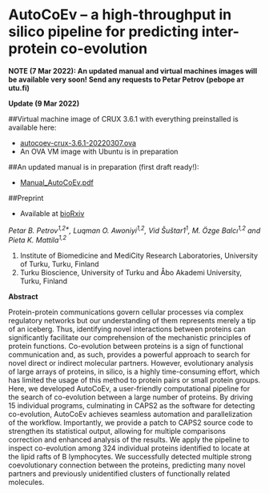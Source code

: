 # AutoCoEv – a high-throughput in silico pipeline for predicting inter-protein co-evolution

**NOTE (7 Mar 2022): An updated manual and virtual machines images will be available very soon! Send any requests to Petar Petrov (pebope ат utu.fi)**

**Update (9 Mar 2022)**

##Virtual machine image of CRUX 3.6.1 with everything preinstalled is available here:

* [autocoev-crux-3.6.1-20220307.ova](https://seafile.utu.fi/d/a8de85062abf4ab68de9/)
* An OVA VM image with Ubuntu is in preparation

##An updated manual is in preparation (first draft ready!):

* [Manual_AutoCoEv.pdf](doc/Manual_AutoCoEv.pdf)

##Preprint

* Available at [bioRxiv](https://www.biorxiv.org/content/10.1101/2020.09.29.315374)

_Petar B. Petrov<sup>1,2*</sup>, Luqman O. Awoniyi<sup>1,2</sup>, Vid Šuštar1<sup>1</sup>, M. Özge Balcı<sup>1,2</sup> and Pieta K. Mattila<sup>1,2</sup>_

1. Institute of Biomedicine and MediCity Research Laboratories, University of Turku, Turku, Finland
2. Turku Bioscience, University of Turku and Åbo Akademi University, Turku, Finland

**Abstract**

Protein-protein communications govern cellular processes via complex regulatory networks but our understanding of them represents merely a tip of an iceberg. Thus, identifying novel interactions between proteins can significantly facilitate our comprehension of the mechanistic principles of protein functions. Co-evolution between proteins is a sign of functional communication and, as such, provides a powerful approach to search for novel direct or indirect molecular partners. However, evolutionary analysis of large arrays of proteins, in silico, is a highly time-consuming effort, which has limited the usage of this method to protein pairs or small protein groups. Here, we developed AutoCoEv, a user-friendly computational pipeline for the search of co-evolution between a large number of proteins. By driving 15 individual programs, culminating in CAPS2 as the software for detecting co-evolution, AutoCoEv achieves seamless automation and parallelization of the workflow. Importantly, we provide a patch to CAPS2 source code to strengthen its statistical output, allowing for multiple comparisons correction and enhanced analysis of the results. We apply the pipeline to inspect co-evolution among 324 individual proteins identified to locate at the lipid rafts of B lymphocytes. We successfully detected multiple strong coevolutionary connection between the proteins, predicting many novel partners and previously unidentified clusters of functionally related molecules. 
